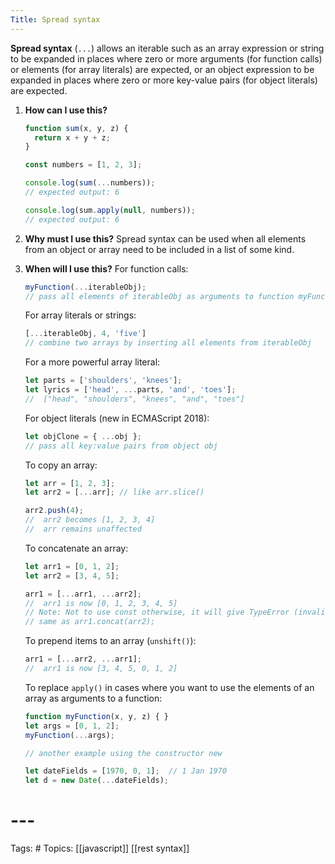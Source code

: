 ```yaml
---
Title: Spread syntax
---
```


**Spread syntax** (`...`) allows an iterable such as an array expression or string to be expanded in places where zero or more arguments (for function calls) or elements (for array literals) are expected, or an object expression to be expanded in places where zero or more key-value pairs (for object literals) are expected.

1. **How can I use this?**
	```js
	function sum(x, y, z) {
	  return x + y + z;
	}

	const numbers = [1, 2, 3];

	console.log(sum(...numbers));
	// expected output: 6

	console.log(sum.apply(null, numbers));
	// expected output: 6
	```
	

1. **Why must I use this?**
	Spread syntax can be used when all elements from an object or array need to be included in a list of some kind.

3. **When will I use this?**
		For function calls:
	```js
	myFunction(...iterableObj); 
	// pass all elements of iterableObj as arguments to function myFunction
	```
	
	For array literals or strings:
	```js
	[...iterableObj, 4, 'five']
	// combine two arrays by inserting all elements from iterableObj
	```
	
	For a more powerful array literal:
	```js
	let parts = ['shoulders', 'knees'];
	let lyrics = ['head', ...parts, 'and', 'toes'];
	//  ["head", "shoulders", "knees", "and", "toes"]
	```
	
	For object literals (new in ECMAScript 2018):
	```js
	let objClone = { ...obj }; 
	// pass all key:value pairs from object obj
	```
	
	To copy an array:
	```js
	let arr = [1, 2, 3];
	let arr2 = [...arr]; // like arr.slice()

	arr2.push(4);
	//  arr2 becomes [1, 2, 3, 4]
	//  arr remains unaffected
	```
	
	To concatenate an array:
	```js
	let arr1 = [0, 1, 2];
	let arr2 = [3, 4, 5];

	arr1 = [...arr1, ...arr2];
	//  arr1 is now [0, 1, 2, 3, 4, 5]
	// Note: Not to use const otherwise, it will give TypeError (invalid assignment)
	// same as arr1.concat(arr2);
	```
	
	To prepend items to an array (`unshift()`):
	```js
	arr1 = [...arr2, ...arr1];
	//  arr1 is now [3, 4, 5, 0, 1, 2]
	```
	
	To replace `apply()` in cases where you want to use the elements of an array as arguments to a function:
	```js
	function myFunction(x, y, z) { }
	let args = [0, 1, 2];
	myFunction(...args);
	
	// another example using the constructor new
	
	let dateFields = [1970, 0, 1];  // 1 Jan 1970
	let d = new Date(...dateFields);
	```

# ---

Tags: #
Topics: [[javascript]] [[rest syntax]]

